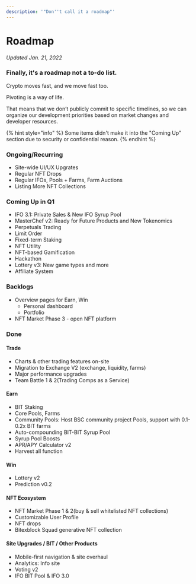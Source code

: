 ```yaml
---
description: '"Don''t call it a roadmap"'
---
```


# Roadmap


_Updated Jan. 21, 2022_

### Finally, it's a roadmap not a to-do list.

Crypto moves fast, and we move fast too.

Pivoting is a way of life.

That means that we don’t publicly commit to specific timelines, so we can organize our development priorities based on market changes and developer resources.


{% hint style="info" %}
Some items didn't make it into the "Coming Up" section due to security or confidential reason.
{% endhint %}

### Ongoing/Recurring

* Site-wide UI/UX Upgrates
* Regular NFT Drops
* Regular IFOs, Pools + Farms, Farm Auctions
* Listing More NFT Collections

### Coming Up in Q1

* IFO 3.1: Private Sales & New IFO Syrup Pool
* MasterChef v2: Ready for Future Products and New Tokenomics
* Perpetuals Trading
* Limit Order
* Fixed-term Staking
* NFT Utility
* NFT-based Gamification
* Hackathon
* Lottery v3: New game types and more
* Affiliate System

### Backlogs

* Overview pages for Earn, Win
  * Personal dashboard
  * Portfolio
* NFT Market Phase 3 - open NFT platform

### Done

#### Trade

* Charts & other trading features on-site
* Migration to Exchange V2 (exchange, liquidity, farms)
* Major performance upgrades
* Team Battle 1 & 2(Trading Comps as a Service)

#### Earn

* BIT Staking
* Core Pools, Farms
* Community Pools: Host BSC community project Pools, support with 0.1-0.2x BIT farms
* Auto-compounding BIT-BIT Syrup Pool
* Syrup Pool Boosts
* APR/APY Calculator v2
* Harvest all function

#### Win

* Lottery v2
* Prediction v0.2

#### NFT Ecosystem

* NFT Market Phase 1 & 2(buy & sell whitelisted NFT collections)
* Customizable User Profile
* NFT drops
* Bitexblock Squad generative NFT collection

#### Site Upgrades / BIT / Other Products

* Mobile-first navigation & site overhaul
* Analytics: Info site
* Voting v2
* IFO BIT Pool & IFO 3.0

